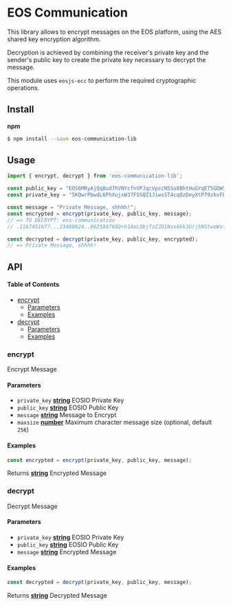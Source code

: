# EOS Communication

This library allows to encrypt messages on the EOS platform, using the AES shared key encryption algorithm.

Decryption is achieved by combining the receiver's private key and the sender's public key to create the private key necessary to decrypt the message.

This module uses `eosjs-ecc` to perform the required cryptographic operations.

## Install

**npm**

```bash
$ npm install --save eos-communication-lib
```

## Usage

```js
import { encrypt, decrypt } from 'eos-communication-lib';

const public_key = "EOS6MRyAjQq8ud7hVNYcfnVPJqcVpscN5So8BhtHuGYqET5GDW5CV";
const private_key = "5KQwrPbwdL6PhXujxW37FSSQZ1JiwsST4cqQzDeyXtP79zkvFD3";

const message = "Private Message, shhhh!";
const encrypted = encrypt(private_key, public_key, message);
// => TO DECRYPT: eos-communication
// .1167451677...23460624..862584768Q+h1AeLQbjfzZJD1Nsx6kk3U/jSNStwoWstz9uNCadw=

const decrypted = decrypt(private_key, public_key, encrypted);
// => Private Message, shhhh!
```

## API

<!-- Generated by documentation.js. Update this documentation by updating the source code. -->

#### Table of Contents

-   [encrypt](#encrypt)
    -   [Parameters](#parameters)
    -   [Examples](#examples)
-   [decrypt](#decrypt)
    -   [Parameters](#parameters-1)
    -   [Examples](#examples-1)

### encrypt

Encrypt Message

#### Parameters

-   `private_key` **[string](https://developer.mozilla.org/docs/Web/JavaScript/Reference/Global_Objects/String)** EOSIO Private Key
-   `public_key` **[string](https://developer.mozilla.org/docs/Web/JavaScript/Reference/Global_Objects/String)** EOSIO Public Key
-   `message` **[string](https://developer.mozilla.org/docs/Web/JavaScript/Reference/Global_Objects/String)** Message to Encrypt
-   `maxsize` **[number](https://developer.mozilla.org/docs/Web/JavaScript/Reference/Global_Objects/Number)** Maximum character message size (optional, default `256`)

#### Examples

```javascript
const encrypted = encrypt(private_key, public_key, message);
```

Returns **[string](https://developer.mozilla.org/docs/Web/JavaScript/Reference/Global_Objects/String)** Encrypted Message

### decrypt

Decrypt Message

#### Parameters

-   `private_key` **[string](https://developer.mozilla.org/docs/Web/JavaScript/Reference/Global_Objects/String)** EOSIO Private Key
-   `public_key` **[string](https://developer.mozilla.org/docs/Web/JavaScript/Reference/Global_Objects/String)** EOSIO Public Key
-   `message` **[string](https://developer.mozilla.org/docs/Web/JavaScript/Reference/Global_Objects/String)** Encrypted Message

#### Examples

```javascript
const decrypted = decrypt(private_key, public_key, message);
```

Returns **[string](https://developer.mozilla.org/docs/Web/JavaScript/Reference/Global_Objects/String)** Decrypted Message
